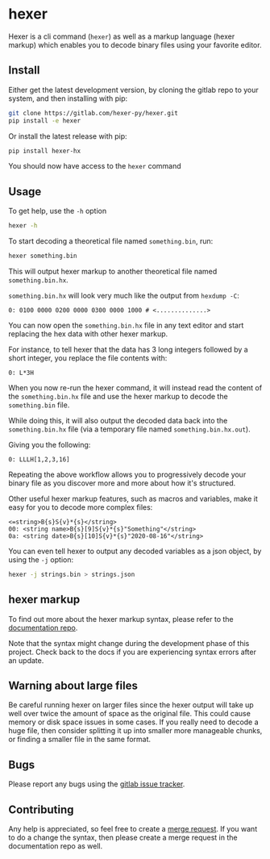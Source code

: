 # hexer

Hexer is a cli command (`hexer`) as well as a markup language (hexer markup) which enables you to decode binary files using your favorite editor.

## Install

Either get the latest development version, by cloning the gitlab repo to your system, and then installing with pip:

```sh
git clone https://gitlab.com/hexer-py/hexer.git
pip install -e hexer
```

Or install the latest release with pip:

```sh
pip install hexer-hx
```

You should now have access to the `hexer` command

## Usage

To get help, use the `-h` option

```sh
hexer -h
```

To start decoding a theoretical file named `something.bin`, run:

```sh
hexer something.bin
```

This will output hexer markup to another theoretical file named `something.bin.hx`.

`something.bin.hx` will look very much like the output from `hexdump -C`:

```hexer
0: 0100 0000 0200 0000 0300 0000 1000 # <..............>
```

You can now open the `something.bin.hx` file in any text editor and start replacing the hex data with other hexer markup.

For instance, to tell hexer that the data has 3 long integers followed by a short integer, you replace the file contents with:

```hexer
0: L*3H
```

When you now re-run the hexer command, it will instead read the content of the `something.bin.hx` file and use the hexer markup to decode the `something.bin` file.

While doing this, it will also output the decoded data back into the `something.bin.hx` file (via a temporary file named `something.bin.hx.out`).

Giving you the following:

```hexer
0: LLLH[1,2,3,16]
```

Repeating the above workflow allows you to progressively decode your binary file as you discover more and more about how it's structured.

Other useful hexer markup features, such as macros and variables, make it easy for you to decode more complex files:

```hexer
<=string>B{s}S{v}*{s}</string>
00: <string name>B{s}[9]S{v}*{s}"Something"</string>
0a: <string date>B{s}[10]S{v}*{s}"2020-08-16"</string>
```

You can even tell hexer to output any decoded variables as a json object, by using the `-j` option:

```sh
hexer -j strings.bin > strings.json
```

## hexer markup

To find out more about the hexer markup syntax, please refer to the [documentation repo](https://gitlab.com/hexer-py/hexer-docs/-/blob/master/syntax.md).

Note that the syntax might change during the development phase of this project. Check back to the docs if you are experiencing syntax errors after an update.

## Warning about large files

Be careful running hexer on larger files since the hexer output will take up well over twice the amount of space as the original file. This could cause memory or disk space issues in some cases. If you really need to decode a huge file, then consider splitting it up into smaller more manageable chunks, or finding a smaller file in the same format.

## Bugs

Please report any bugs using the [gitlab issue tracker](https://gitlab.com/hexer-py/hexer/-/issues).

## Contributing

Any help is appreciated, so feel free to create a [merge request](https://gitlab.com/hexer-py/hexer/-/merge_requests). If you want to do a change the syntax, then please create a merge request in the documentation repo as well.
